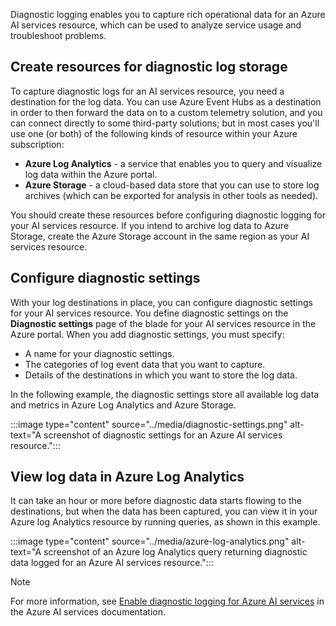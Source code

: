 
Diagnostic logging enables you to capture rich operational data for an Azure AI services resource, which can be used to analyze service usage and troubleshoot problems.

## Create resources for diagnostic log storage

To capture diagnostic logs for an AI services resource, you need a destination for the log data. You can use Azure Event Hubs as a destination in order to then forward the data on to a custom telemetry solution, and you can connect directly to some third-party solutions; but in most cases you'll use one (or both) of the following kinds of resource within your Azure subscription:

- **Azure Log Analytics** -  a service that enables you to query and visualize log data within the Azure portal.
- **Azure Storage** - a cloud-based data store that you can use to store log archives (which can be exported for analysis in other tools as needed).

You should create these resources before configuring diagnostic logging for your AI services resource. If you intend to archive log data to Azure Storage, create the Azure Storage account in the same region as your AI services resource.

## Configure diagnostic settings

With your log destinations in place, you can configure diagnostic settings for your AI services resource. You define diagnostic settings on the **Diagnostic settings** page of the blade for your AI services resource in the Azure portal. When you add diagnostic settings, you must specify:

- A name for your diagnostic settings.
- The categories of log event data that you want to capture.
- Details of the destinations in which you want to store the log data.

In the following example, the diagnostic settings store all available log data and metrics in Azure Log Analytics and Azure Storage.

:::image type="content" source="../media/diagnostic-settings.png" alt-text="A screenshot of diagnostic settings for an Azure AI services resource.":::

## View log data in Azure Log Analytics

It can take an hour or more before diagnostic data starts flowing to the destinations, but when the data has been captured, you can view it in your Azure log Analytics resource by running queries, as shown in this example.

:::image type="content" source="../media/azure-log-analytics.png" alt-text="A screenshot of an Azure log Analytics query returning diagnostic data logged for an Azure AI services resource.":::

> [!NOTE]
> For more information, see [Enable diagnostic logging for Azure AI services](/azure/ai-services/diagnostic-logging) in the Azure AI services documentation.
